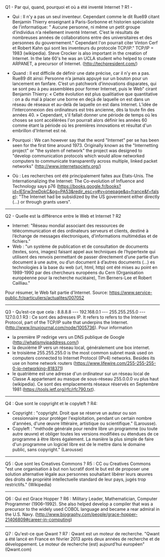 Q1 - Par qui, quand, pourquoi et où a été inventé Internet ?
R1 - 
- Qui : Il n'y a pas un seul inventeur. Cependant comme le dit Rue89 citant Benjamin Thierry enseignant à Paris-Sorbonne et historien spécialiste de l’informatique: " Aucune personne, ni même un petit groupe d’individus n’a réellement inventé Internet. C’est le résultats de nombreuses années de collaborations entre des universitaires et des personnes du gouvernement." Cependant l'on pourrait citer Vinton Cerf et Robert Kahn qui sont les inventeurs du protocole TCP/IP." TCP/IP = 1983 (wikipedia). Steve Crocker is also important in the creation of Internet. In the late 60's he was an UCLA student who helped to create ARPANET, a precursor of Internet. (http://techpresident.com/)

- Quand : Il est difficile de définir une date précise, car il n'y en a pas. Rue89 dit ainsi: Personne n’a jamais appuyé sur un bouton pour un lancement en fanfare. C’est un patchwork d’innovations disparates, qui se sont peu à peu assemblées pour former Internet, puis le Web" cirant Benjamin Thierry: « Cette évolution est plus qualitiative que quantitative : on a du mal à placer une borne en deçà de laquelle on est dans un réseau de réseaux et au-delà de laquelle on est dans Internet. L’idée de l’interconnexion des ordinateurs est très ancienne, dès la toute fin des années 40. » Cependant, s'il fallait donner une période de temps où les choses se sont accélérées l'on pourrait alors définir les années 60 comme étant la période où les premières innovations et résultat d'un embrillon d'Internet est né.

- Pourquoi : We can however say that the word "Internet" per se has been seen for the first time around 1973. Originally known as the "Internetting project" or "the system of network" the project was designed to "develop communication protocols which would allow networked computers to communicate transparently across multiple, linked packet networks" (http://www.internetsociety.org/)

- Où : Les recherches ont été principalement faites aux Etats-Unis. The Internationalizing the Internet: The Co-evolution of Influence and Technology says p76 (https://books.google.fr/books?id=lESrw3neDokC&pg=PA53&redir_esc=y#v=onepage&q=france&f=false): "The Internet had be subsidized by the US government either directly (...) or through grants users".

---

Q2 - Quelle est la différence entre le Web et Internet ?
R2 
- Internet: "Réseau mondial associant des ressources de télécommunication et des ordinateurs serveurs et clients, destiné à l’échange de messages électroniques, d’informations multimédias et de fichiers."
- Web : "un système de publication et de consultation de documents (textes, sons, images) faisant appel aux techniques de l’hypertexte qui utilisent des renvois permettant de passer directement d’une partie d’un document à une autre, ou d’un document à d’autres documents (...) es technologies à la base du web (url, html, http) ont été mises au point en 1989-1990 par des chercheurs européens du Cern (Organisation européenne pour la recherche nucléaire), Tim Berners-Lee et Robert Cailliau." 

Pour résumer, le Web fait partie d'Internet. Source: https://www.service-public.fr/particuliers/actualites/007052

---

Q3 - Qu’est-ce que cela : 8.8.8.8 --- 192.168.0.1 --- 255.255.255.0 --- 127.0.0.1
R3 : Ce sont des adresses IP. It refers to refers to the Internet Protocol, part of the TCP/IP suite that underpins the Internet. (http://www.linuxjournal.com/node/1005736).
Pour information 
- la première IP redirige vers un DNS publique de Google (http://whatismyipaddress.com/)
- la deuxième IP vers un réseau local, généralement une box internet.
- le troisième 255.255.255.0 is the most common subnet mask used on computers connected to Internet Protocol (IPv4) networks. Besides its use on home network routers (https://www.lifewire.com/255-255-255-0-ip-networking-818371)
- le quatrième est une adresse d'un ordinateur sur un réseau local de Classe A appartenant au masque de sous-réseau 255.0.0.0 vu plus haut (wikipedia). Ce sont des emplacements réseaux réservés en Septembre 1981 (https://tools.ietf.org/rfc/rfc790.txt).

---

Q4 : Que sont le copyright et le copyleft ?
R4: 
- Copyright : "copyright. Droit que se réserve un auteur ou son cessionnaire pour protéger l'exploitation, pendant un certain nombre d'années, d'une œuvre littéraire, artistique ou scientifique." (Larousse).
- Copyleft : "méthode générale pour rendre libre un programme (ou toute autre œuvre) et obliger toutes les versions modifiées ou étendues de ce programme à être libres également. La manière la plus simple de faire d'un programme un logiciel libre est de le mettre dans le domaine public, sans copyright." (Larousse)

---

Q5 : Que sont les Creatives Commons ? 
R5 :
CC ou Creatives Commons "est une organisation à but non lucratif dont le but est de proposer une solution alternative légale aux personnes souhaitant libérer leurs œuvres des droits de propriété intellectuelle standard de leur pays, jugés trop restrictifs." (Wikipedia)

---

Q6 : Qui est Grace Hopper ?
R6 : Military Leader, Mathematician, Computer Programmer (1906–1992). She also helped develop a compiler that was a precursor to the widely used COBOL language and became a rear admiral in the U.S. Navy. (http://www.biography.com/people/grace-hopper-21406809#career-in-computing)

---

Q7 : Qu'est-ce que Qwant ?
R7 : Qwant est un moteur de recherche. "Qwant a été lancé en France en février 2013 après deux années de recherche et de développement. Le moteur de recherche (est) aujourd’hui européen" (Qwant.com)



	
